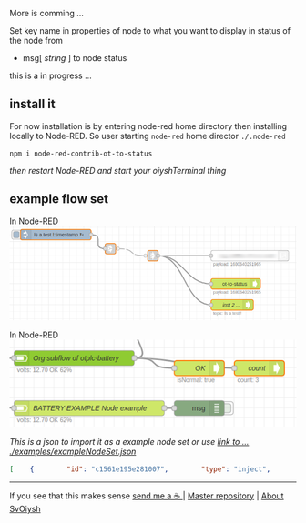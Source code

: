More is comming ...

Set key name in properties of node to what you want to display in status of the node from 
 - msg[ _string_ ] to node status
 

this is a in progress ...



## install it

For now installation is by entering node-red home directory then installing locally to Node-RED. So user starting `node-red` home director `./.node-red`

```shell
npm i node-red-contrib-ot-to-status
```

*then restart Node-RED and start your oiyshTerminal thing*


## example flow set

In Node-RED
![](https://raw.githubusercontent.com/yOyOeK1/oiyshTerminal/main/OTNPM/ot-sf2n-builds/ot-to-status/examples/ss_exampleNodeSet0.png)

In Node-RED
![](https://raw.githubusercontent.com/yOyOeK1/oiyshTerminal/main/OTNPM/ot-sf2n-builds/ot-to-status/examples/ss_exampleNodeSet1.png)


*This is a json to import it as a example node set or use [link to ... ./examples/exampleNodeSet.json](https://github.com/yOyOeK1/oiyshTerminal/tree/main/OTNPM/ot-sf2n-builds/ot-to-status/examples/exampleNodeSet.json)*

```json
[    {        "id": "c1561e195e281007",        "type": "inject",        "z": "6e119010f87bea35",        "name": "",        "props": [            {                "p": "payload"            },            {                "p": "topic",                "vt": "str"            }        ],        "repeat": "1",        "crontab": "",        "once": false,        "onceDelay": 0.1,        "topic": "Is a test !",        "payloadType": "date",        "x": 1440,        "y": 1440,        "wires": [            [                "4bfc7380648f6708"            ]        ]    },    {        "id": "4bfc7380648f6708",        "type": "link out",        "z": "6e119010f87bea35",        "name": "",        "mode": "link",        "links": [            "353db5c6bafa5de4"        ],        "x": 1595,        "y": 1480,        "wires": []    },    {        "id": "353db5c6bafa5de4",        "type": "link in",        "z": "6e119010f87bea35",        "name": "",        "links": [            "4bfc7380648f6708"        ],        "x": 1715,        "y": 1500,        "wires": [            [                "a4855d84e35f2139",                "312b575a095adf53",                "a5d36c69da489dde"            ]        ]    },    {        "id": "312b575a095adf53",        "type": "ot-to-status",        "z": "6e119010f87bea35",        "name": "",        "vKey": "payload",        "x": 1950,        "y": 1580,        "wires": []    },    {        "id": "a5d36c69da489dde",        "type": "ot-to-status",        "z": "6e119010f87bea35",        "name": "inst 2 ... ",        "vKey": "topic",        "x": 1940,        "y": 1640,        "wires": []    }]
```

---

If you see that this makes sense [ send me a ☕ ](https://ko-fi.com/B0B0DFYGS) | [Master repository](https://github.com/yOyOeK1/oiyshTerminal) | [About SvOiysh](https://www.youtube.com/@svoiysh)
